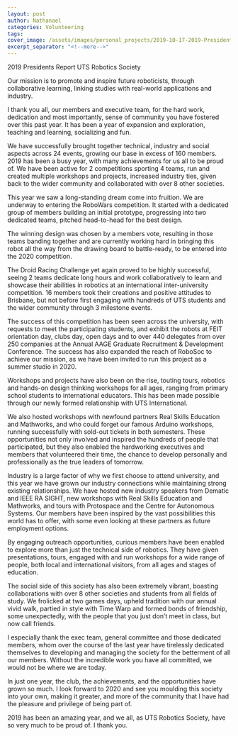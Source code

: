 ```yaml
---
layout: post
author: Nathanael
categories: Volunteering
tags: 
cover_image: /assets/images/personal_projects/2019-10-17-2019-Presidents-Report-UTS-Robotics-Society/284145415_5350671628316580_3783355714206997813_n.jpg
excerpt_separator: "<!--more-->"
---
```

2019 Presidents Report UTS Robotics Society
<!--more-->

Our mission is to promote and inspire future roboticists, through collaborative learning, linking studies with real-world applications and industry.

I thank you all, our members and executive team, for the hard work, dedication and most importantly, sense of community you have fostered over this past year. It has been a year of expansion and exploration, teaching and learning, socializing and fun.

We have successfully brought together technical, industry and social aspects across 24 events, growing our base in excess of 160 members. 2019 has been a busy year, with many achievements for us all to be proud of. We have been active for 2 competitions sporting 4 teams, run and created multiple workshops and projects, increased industry ties, given back to the wider community and collaborated with over 8 other societies.

This year we saw a long-standing dream come into fruition. We are underway to entering the RoboWars competition. It started with a dedicated group of members building an initial prototype, progressing into two dedicated teams, pitched head-to-head for the best design.

The winning design was chosen by a members vote, resulting in those teams banding together and are currently working hard in bringing this robot all the way from the drawing board to battle-ready, to be entered into the 2020 competition.

The Droid Racing Challenge yet again proved to be highly successful, seeing 2 teams dedicate long hours and work collaboratively to learn and showcase their abilities in robotics at an international inter-university competition. 16 members took their creations and positive attitudes to Brisbane, but not before first engaging with hundreds of UTS students and the wider community through 3 milestone events.

The success of this competition has been seen across the university, with requests to meet the participating students, and exhibit the robots at FEIT orientation day, clubs day, open days and to over 440 delegates from over 250 companies at the Annual AAGE Graduate Recruitment & Development Conference. The success has also expanded the reach of RoboSoc to achieve our mission, as we have been invited to run this project as a summer studio in 2020.

Workshops and projects have also been on the rise, touting tours, robotics and hands-on design thinking workshops for all ages, ranging from primary school students to international educators. This has been made possible through our newly formed relationship with UTS International.

We also hosted workshops with newfound partners Real Skills Education and Mathworks, and who could forget our famous Arduino workshops, running successfully with sold-out tickets in both semesters. These opportunities not only involved and inspired the hundreds of people that participated, but they also enabled the hardworking executives and members that volunteered their time, the chance to develop personally and professionally as the true leaders of tomorrow.

Industry is a large factor of why we first choose to attend university, and this year we have grown our industry connections while maintaining strong existing relationships. We have hosted new industry speakers from Dematic and IEEE RA SIGHT, new workshops with Real Skills Education and Mathworks, and tours with Protospace and the Centre for Autonomous Systems. Our members have been inspired by the vast possibilities this world has to offer, with some even looking at these partners as future employment options.

By engaging outreach opportunities, curious members have been enabled to explore more than just the technical side of robotics. They have given presentations, tours, engaged with and run workshops for a wide range of people, both local and international visitors, from all ages and stages of education.

The social side of this society has also been extremely vibrant, boasting collaborations with over 8 other societies and students from all fields of study. We frolicked at two games days, upheld tradition with our annual vivid walk, partied in style with Time Warp and formed bonds of friendship, some unexpectedly, with the people that you just don’t meet in class, but now call friends.

I especially thank the exec team, general committee and those dedicated members, whom over the course of the last year have tirelessly dedicated themselves to developing and managing the society for the betterment of all our members. Without the incredible work you have all committed, we would not be where we are today.

In just one year, the club, the achievements, and the opportunities have grown so much. I look forward to 2020 and see you moulding this society into your own, making it greater, and more of the community that I have had the pleasure and privilege of being part of.

2019 has been an amazing year, and we all, as UTS Robotics Society, have so very much to be proud of. I thank you.
